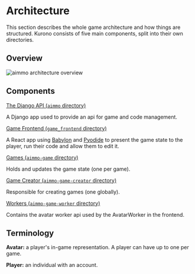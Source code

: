 # Architecture

This section describes the whole game architecture and how things are structured. Kurono consists of five main components, split into their own directories.

## Overview

![aimmo architecture overview](overview.png)

## Components

[The Django API (`aimmo` directory)](ui/README.md)

A Django app used to provide an api for game and code management.

[Game Frontend (`game_frontend` directory)](../../game_frontend/README.md)

A React app using [Babylon](https://www.babylonjs.com/) and [Pyodide](https://github.com/iodide-project/pyodide) to present the game state to the player, run their code and allow them to edit it.

[Games (`aimmo-game` directory)](games/README.md)

Holds and updates the game state (one per game).

[Game Creator (`aimmo-game-creator` directory)](game-creator/README.md)

Responsible for creating games (one globally).

[Workers (`aimmo-game-worker` directory)](workers/README.md)

Contains the avatar worker api used by the AvatarWorker in the frontend.

## Terminology

**Avatar:** a player's in-game representation. A player can have up to one per game.

**Player:** an individual with an account.
